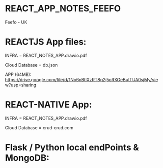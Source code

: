 # REACT_APP_NOTES_FEEFO
Feefo - UK



# REACTJS App files:
INFRA = REACT_NOTES_APP.drawio.pdf

Cloud Database = db.json

APP (64MB): https://drive.google.com/file/d/1No6nBtlXzRT8q2j5oRXGeButTUA0sjMy/view?usp=sharing 



# REACT-NATIVE App:
INFRA = REACT_NOTES_APP.drawio.pdf

Cloud Database = crud-crud.com





# Flask / Python local endPoints & MongoDB:



